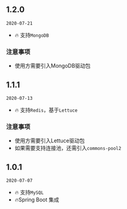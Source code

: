 

## 1.2.0

`2020-07-21`

- 🔥 支持`MongoDB`

### 注意事项

- 使用方需要引入MongoDB驱动包


## 1.1.1

`2020-07-13`

- 🔥 支持`Redis`，基于`Lettuce`


### 注意事项

- 使用方需要引入Lettuce驱动包
- 如果需要支持连接池，还需引入`commons-pool2`


## 1.0.1

`2020-07-07`

- 🔥 支持`MySQL`
- 🔥Spring Boot 集成

